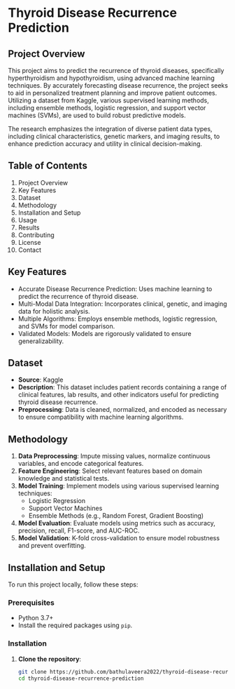Thyroid Disease Recurrence Prediction
=====================================

Project Overview
----------------
This project aims to predict the recurrence of thyroid diseases, specifically hyperthyroidism and hypothyroidism, using advanced machine learning techniques. By accurately forecasting disease recurrence, the project seeks to aid in personalized treatment planning and improve patient outcomes. Utilizing a dataset from Kaggle, various supervised learning methods, including ensemble methods, logistic regression, and support vector machines (SVMs), are used to build robust predictive models.

The research emphasizes the integration of diverse patient data types, including clinical characteristics, genetic markers, and imaging results, to enhance prediction accuracy and utility in clinical decision-making.

Table of Contents
-----------------
1. Project Overview
2. Key Features
3. Dataset
4. Methodology
5. Installation and Setup
6. Usage
7. Results
8. Contributing
9. License
10. Contact

Key Features
------------
- Accurate Disease Recurrence Prediction: Uses machine learning to predict the recurrence of thyroid disease.
- Multi-Modal Data Integration: Incorporates clinical, genetic, and imaging data for holistic analysis.
- Multiple Algorithms: Employs ensemble methods, logistic regression, and SVMs for model comparison.
- Validated Models: Models are rigorously validated to ensure generalizability.

Dataset
-------
- **Source**: Kaggle
- **Description**: This dataset includes patient records containing a range of clinical features, lab results, and other indicators useful for predicting thyroid disease recurrence.
- **Preprocessing**: Data is cleaned, normalized, and encoded as necessary to ensure compatibility with machine learning algorithms.

Methodology
-----------
1. **Data Preprocessing**: Impute missing values, normalize continuous variables, and encode categorical features.
2. **Feature Engineering**: Select relevant features based on domain knowledge and statistical tests.
3. **Model Training**: Implement models using various supervised learning techniques:
   - Logistic Regression
   - Support Vector Machines
   - Ensemble Methods (e.g., Random Forest, Gradient Boosting)
4. **Model Evaluation**: Evaluate models using metrics such as accuracy, precision, recall, F1-score, and AUC-ROC.
5. **Model Validation**: K-fold cross-validation to ensure model robustness and prevent overfitting.

Installation and Setup
----------------------
To run this project locally, follow these steps:

### Prerequisites
- Python 3.7+
- Install the required packages using `pip`.

### Installation
1. **Clone the repository**:
   ```bash
   git clone https://github.com/bathulaveera2022/thyroid-disease-recurrence-prediction.git
   cd thyroid-disease-recurrence-prediction
